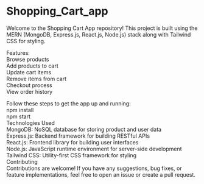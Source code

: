 # Shopping_Cart_app
Welcome to the Shopping Cart App repository! This project is built using the MERN (MongoDB, Express.js, React.js, Node.js) stack along with Tailwind CSS for styling.

Features:<br>
Browse products<br>
Add products to cart<br>
Update cart items<br>
Remove items from cart<br>
Checkout process<br>
View order history<br>



Follow these steps to get the app up and running:<br>
npm install<br>
npm start<br>
Technologies Used<br>
MongoDB: NoSQL database for storing product and user data<br>
Express.js: Backend framework for building RESTful APIs<br>
React.js: Frontend library for building user interfaces<br>
Node.js: JavaScript runtime environment for server-side development<br>
Tailwind CSS: Utility-first CSS framework for styling<br>
Contributing<br>
Contributions are welcome! If you have any suggestions, bug fixes, or feature implementations, feel free to open an issue or create a pull request.

